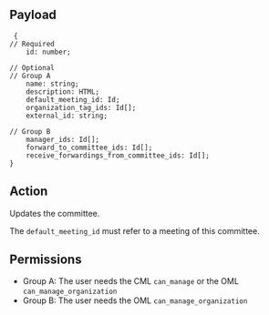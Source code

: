 ## Payload
```
 {
// Required
    id: number;

// Optional
// Group A
    name: string;
    description: HTML;
    default_meeting_id: Id;
    organization_tag_ids: Id[];
    external_id: string;

// Group B
    manager_ids: Id[];
    forward_to_committee_ids: Id[];
    receive_forwardings_from_committee_ids: Id[];
}
```

## Action
Updates the committee.

The `default_meeting_id` must refer to a meeting of this committee.

## Permissions
- Group A: The user needs the CML `can_manage` or the OML `can_manage_organization`
- Group B: The user needs the OML `can_manage_organization`
